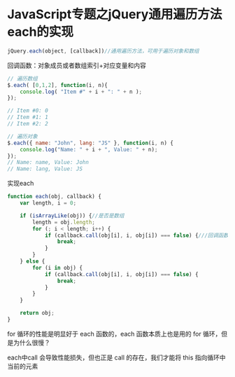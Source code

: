 # JavaScript专题之jQuery通用遍历方法each的实现

```js
jQuery.each(object, [callback])//通用遍历方法，可用于遍历对象和数组
```

回调函数：对象成员或者数组索引+对应变量和内容

```js
// 遍历数组
$.each( [0,1,2], function(i, n){
    console.log( "Item #" + i + ": " + n );
});

// Item #0: 0
// Item #1: 1
// Item #2: 2

// 遍历对象
$.each({ name: "John", lang: "JS" }, function(i, n) {
    console.log("Name: " + i + ", Value: " + n);
});
// Name: name, Value: John
// Name: lang, Value: JS
```

实现each

```js
function each(obj, callback) {
    var length, i = 0;

    if (isArrayLike(obj)) {//是否是数组
        length = obj.length;
        for (; i < length; i++) {
            if (callback.call(obj[i], i, obj[i]) === false) {///回调函数为false的时候终止循环
                break;
            }
        }
    } else {
        for (i in obj) {
            if (callback.call(obj[i], i, obj[i]) === false) {
                break;
            }
        }
    }

    return obj;
}
```

for 循环的性能是明显好于 each 函数的，each 函数本质上也是用的 for 循环，但是为什么很慢？

each中call 会导致性能损失，但也正是 call 的存在，我们才能将 this 指向循环中当前的元素